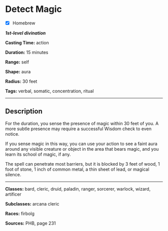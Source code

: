 # Detect Magic

- [x] Homebrew

***1st-level divination***

**Casting Time:** action

**Duration:** 15 minutes

**Range:** self

**Shape:** aura

**Radius:** 30 feet

**Tags:** verbal, somatic, concentration, ritual

---

## Description
For the duration, you sense the presence of magic within 30 feet of you. A more subtle presence may require a successful Wisdom check to even notice.

If you sense magic in this way, you can use your action to see a faint aura around any visible creature or object in the area that bears magic, and you learn its school of magic, if any.

The spell can penetrate most barriers, but it is blocked by 3 feet of wood, 1 foot of stone, 1 inch of common metal, a thin sheet of lead, or magical silence.

---

**Classes:** bard, cleric, druid, paladin, ranger, sorcerer, warlock, wizard, artificer

**Subclasses:** arcana cleric

**Races:** firbolg

**Sources:** PHB, page 231
